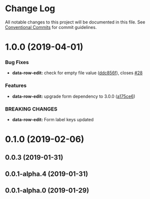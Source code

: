 # Change Log

All notable changes to this project will be documented in this file.
See [Conventional Commits](https://conventionalcommits.org) for commit guidelines.

# 1.0.0 (2019-04-01)


### Bug Fixes

* **data-row-edit:** check for empty file value ([ddc856f](https://github.com/molgenis/molgenis-frontend/commit/ddc856f)), closes [#28](https://github.com/molgenis/molgenis-frontend/issues/28)


### Features

* **data-row-edit:** upgrade form dependency to 3.0.0 ([a175ce6](https://github.com/molgenis/molgenis-frontend/commit/a175ce6))


### BREAKING CHANGES

* **data-row-edit:** Form label keys updated



# 0.1.0 (2019-02-06)



## 0.0.3 (2019-01-31)



## 0.0.1-alpha.4 (2019-01-31)



## 0.0.1-alpha.0 (2019-01-29)
